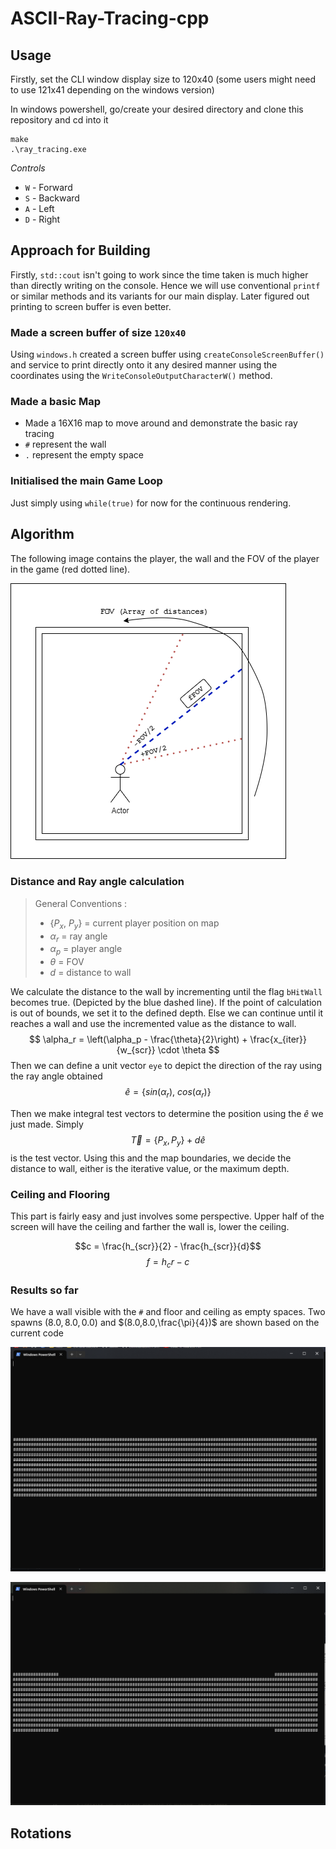 # ASCII-Ray-Tracing-cpp

## Usage
Firstly, set the CLI window display size to 120x40 (some users might need to use 121x41 depending on the windows version)

In windows powershell, go/create your desired directory and clone this repository and cd into it
```
make
.\ray_tracing.exe
```
*Controls*
* `W` - Forward
* `S` - Backward
* `A` - Left 
* `D` - Right

## Approach for Building

Firstly, `std::cout` isn't going to work since the time taken is much higher than directly writing on the console. Hence we will use conventional `printf` or similar methods and its variants for our main display. Later figured out printing to screen buffer is even better.

### Made a screen buffer of size `120x40`
Using `windows.h` created a screen buffer using `createConsoleScreenBuffer()` and service to print directly onto it any desired manner using the coordinates using the `WriteConsoleOutputCharacterW()` method.

### Made a basic Map
* Made a 16X16 map to move around and demonstrate the basic ray tracing
* `#` represent the wall
* `.` represent the empty space
<!-- * `P` represent the player position -->

### Initialised the main Game Loop
Just simply using `while(true)` for now for the continuous rendering.

## Algorithm
The following image contains the player, the wall and the FOV of the player in the game (red dotted line).

![Depiction of the algorithm](docs/potters_algo.png)

### Distance and Ray angle calculation

> General Conventions :
> * $\{P_x,\ P_y\}$ = current player position on map
> * $\alpha_r$ = ray angle
> * $\alpha_{p}$ = player angle
> * $\theta$ = FOV
> * $d$ = distance to wall

We calculate the distance to the wall by incrementing until the flag `bHitWall` becomes true. (Depicted by the blue dashed line).
If the point of calculation is out of bounds, we set it to the defined depth. Else we can continue until it reaches a wall and use the incremented value as the distance to wall.
$$
\alpha_r = \left(\alpha_p - \frac{\theta}{2}\right) + \frac{x_{iter}}{w_{scr}} \cdot \theta
$$
Then we can define a unit vector `eye` to depict the direction of the ray using the ray angle obtained 
$$\hat{e} = \{sin(\alpha_r),\ cos(\alpha_r)\}$$

Then we make integral test vectors to determine the position using the $\hat{e}$ we just made. Simply $$\vec{T} = \{P_x,P_y\} + d\hat{e}$$ is the test vector. Using this and the map boundaries, we decide the distance to wall, either is the iterative value, or the maximum depth.

### Ceiling and Flooring
This part is fairly easy and just involves some perspective. Upper half of the screen will have the ceiling and farther the wall is, lower the ceiling.

$$c = \frac{h_{scr}}{2} - \frac{h_{scr}}{d}$$
$$f = h_cr - c $$

### Results so far
We have a wall visible with the `#` and floor and ceiling as empty spaces. Two spawns $(8.0,8.0,0.0)$ and $(8.0,8.0,\frac{\pi}{4})$ are shown based on the current code

![spawn1](docs/9_4_0.png)

![spawn2](docs/9_4_pi4.png)


## Rotations

<!-- ## Shading - I

## Movement

## Shading - II

## Collision Detection -->

